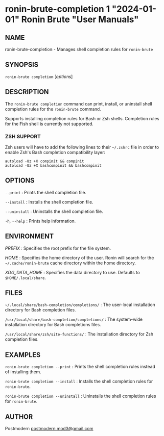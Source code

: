 # ronin-brute-completion 1 "2024-01-01" Ronin Brute "User Manuals"

## NAME

ronin-brute-completion - Manages shell completion rules for `ronin-brute`

## SYNOPSIS

`ronin-brute completion` [*options*]

## DESCRIPTION

The `ronin-brute completion` command can print, install, or uninstall shell
completion rules for the `ronin-brute` command.

Supports installing completion rules for Bash or Zsh shells.
Completion rules for the Fish shell is currently not supported.

### ZSH SUPPORT

Zsh users will have to add the following lines to their `~/.zshrc` file in
order to enable Zsh's Bash completion compatibility layer:

    autoload -Uz +X compinit && compinit
    autoload -Uz +X bashcompinit && bashcompinit

## OPTIONS

`--print`
: Prints the shell completion file.

`--install`
: Installs the shell completion file.

`--uninstall`
: Uninstalls the shell completion file.

`-h`, `--help`
: Prints help information.

## ENVIRONMENT

*PREFIX*
: Specifies the root prefix for the file system.

*HOME*
: Specifies the home directory of the user. Ronin will search for the
  `~/.cache/ronin-brute` cache directory within the home directory.

*XDG_DATA_HOME*
: Specifies the data directory to use. Defaults to `$HOME/.local/share`.

## FILES

`~/.local/share/bash-completion/completions/`
: The user-local installation directory for Bash completion files.

`/usr/local/share/bash-completion/completions/`
: The system-wide installation directory for Bash completions files.

`/usr/local/share/zsh/site-functions/`
: The installation directory for Zsh completion files.

## EXAMPLES

`ronin-brute completion --print`
: Prints the shell completion rules instead of installing them.

`ronin-brute completion --install`
: Installs the shell completion rules for `ronin-brute`.

`ronin-brute completion --uninstall`
: Uninstalls the shell completion rules for `ronin-brute`.

## AUTHOR

Postmodern <postmodern.mod3@gmail.com>

